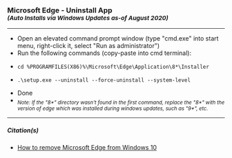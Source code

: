 <h3>Microsoft Edge - Uninstall App<br/><sub><i>(Auto Installs via Windows Updates as-of August 2020)</i></sub></h3>
<hr />
<ul>
	<li>Open an elevated command prompt window (type "cmd.exe" into start menu, right-click it, select "Run as administrator")</li>
	<li>Run the following commands (copy-paste into cmd terminal):</li>
	<li><pre><code>cd %PROGRAMFILES(X86)%\Microsoft\Edge\Application\8*\Installer</code></pre></li>
	<li><pre><code>.\setup.exe --uninstall --force-uninstall --system-level</code></pre></li>
	<li>Done</li>
	<li><i><sub>Note: If the "8*" directory wasn't found in the first command, replace the "8*" with the version of edge which was installed during windows updates, such as "9*", etc.</sub></i></li>
</ul>
<hr />
<h5>Citation(s)</h5>
<ul>
	<li><a href="https://www.windowscentral.com/how-remove-microsoft-edge-windows-10">How to remove Microsoft Edge from Windows 10</a></li>
</ul>
